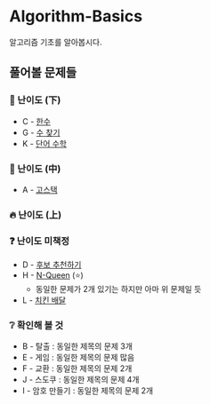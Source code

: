 # Algorithm-Basics
알고리즘 기초를 알아봅시다.
## 풀어볼 문제들

### :watermelon: 난이도 (下)
+ C - [한수](https://www.acmicpc.net/problem/1065)
+ G - [수 찾기](https://www.acmicpc.net/problem/1920)
+ K - [단어 수학](https://www.acmicpc.net/problem/1339)

### :evergreen_tree: 난이도 (中)
+ A - [고스택](https://www.acmicpc.net/problem/3425)


### :fire: 난이도 (上)



### :question: 난이도 미책정
+ D - [후보 추천하기](https://www.acmicpc.net/problem/1713)
+ H - [N-Queen](https://www.acmicpc.net/problem/9663) (:star:)
  + 동일한 문제가 2개 있기는 하지만 아마 위 문제일 듯
+ L - [치킨 배달](https://www.acmicpc.net/problem/15686)

### :grey_question: 확인해 볼 것
+ B - 탈출 : 동일한 제목의 문제 3개
+ E - 게임 : 동일한 제목의 문제 많음
+ F - 교환 : 동일한 제목의 문제 2개
+ J - 스도쿠 : 동일한 제목의 문제 4개
+ I - 암호 만들기 : 동일한 제목의 문제 2개
